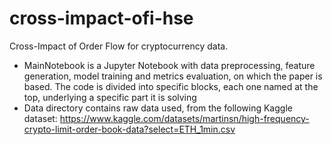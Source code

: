 # cross-impact-ofi-hse
Cross-Impact of Order Flow for cryptocurrency data.

- MainNotebook is a Jupyter Notebook with data preprocessing, feature generation, model training and metrics evaluation, on which the paper is based. The code is divided into specific blocks, each one named at the top, underlying a specific part it is solving
- Data directory contains raw data used, from the following Kaggle dataset: https://www.kaggle.com/datasets/martinsn/high-frequency-crypto-limit-order-book-data?select=ETH_1min.csv

